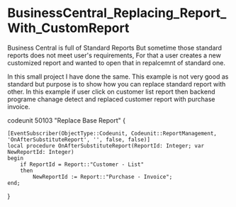 # BusinessCentral_Replacing_Report_With_CustomReport
Business Central is full of Standard Reports But sometime those standard reports does not meet user's requirements, For that a user creates a 
new customized report and wanted to open that in repalcemnt of standard one.

In this small project I have done the same.
This example is not very good as standard but purpose is to show how you can replace standard report with other.
In this example if user click on customer list report then backend programe chanage detect and replaced customer report with purchase invoice.

codeunit 50103 "Replace Base Report"
{

    [EventSubscriber(ObjectType::Codeunit, Codeunit::ReportManagement, 'OnAfterSubstituteReport', '', false, false)]
    local procedure OnAfterSubstituteReport(ReportId: Integer; var NewReportId: Integer)
    begin
        if ReportId = Report::"Customer - List"
        then
            NewReportId := Report::"Purchase - Invoice";
    end;
    
}

